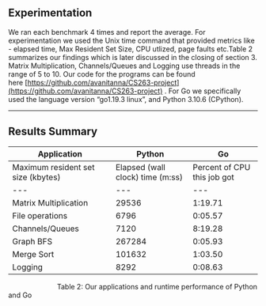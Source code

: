 ## Experimentation

We ran each benchmark 4 times and report the average. For experimentation we used the Unix time command that provided metrics like - elapsed time, Max Resident Set Size, CPU utlized, page faults etc.Table 2 summarizes our findings which is later discussed in the closing of section 3. Matrix Multiplication, Channels/Queues and Logging use threads in the range of 5 to 10. Our code for the programs can be found here [https://github.com/avanitanna/CS263-project](https://github.com/avanitanna/CS263-project) . For Go we specifically used the language version “go1.19.3 linux”, and Python 3.10.6 (CPython).

---

## Results Summary

| Application | Python | Go |
| --- | --- | --- |
| Maximum resident set size (kbytes) | Elapsed (wall clock) time (m:ss) | Percent of CPU this job got | Minor (reclaiming a frame) page faults | Maximum resident set size (kbytes) | Elapsed (wall clock) time (m:ss) | Percent of CPU this job got | Minor (reclaiming a frame) page faults |
| --- | --- | --- | --- | --- | --- | --- | --- |
| Matrix Multiplication | 29536 | 1:19.71 | 100 | 7877 | 24628 | 0:03.90 | 217 | 30653 |
| File operations | 6796 | 0:05.57 | 11 | 1735 | 33076 | 0:07.70 | 14 | 30465 |
| Channels/Queues | 7120 | 8:19.28 | 0 | 1821 | 37536 | 8:10.15 | 0 | 31168 |
| Graph BFS | 267284 | 0:05.93 | 98 | 67027 | 364636 | 0:03.01 | 104 | 118901 |
| Merge Sort | 101632 | 1:03.50 | 101 | 25938 | 438828 | 0:01.82 | 113 | 142966 |
| Logging  | 8292 | 0:08.63 | 1 | 2169 | 38168 | 0:07.78 | 4 | 31305 |

                         Table 2: Our applications and runtime performance of Python and Go